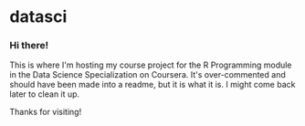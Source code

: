 # datasci
### Hi there!
This is where I'm hosting my course project for the R Programming module in the Data Science Specialization on Coursera. It's over-commented and should have been made into a readme, but it is what it is. I might come back later to clean it up.

Thanks for visiting!
